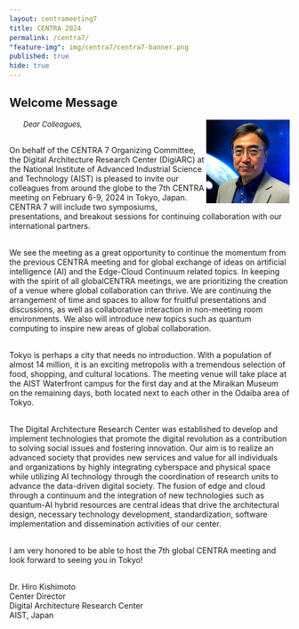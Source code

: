 ```yaml
---
layout: centrameeting7
title: CENTRA 2024
permalink: /centra7/
"feature-img": img/centra7/centra7-banner.png
published: true
hide: true
---
```


## Welcome Message
<p>
<img src="/img/centra7/kishimoto.jpg" style="width:150px;" align="right"/>
</p>
<p style="font-style:italic; font-size:small; margin-left: 25px">
Dear Colleagues,<br /><br />

On behalf of the CENTRA 7 Organizing Committee, the Digital Architecture Research Center (DigiARC) at the National Institute of Advanced Industrial Science and Technology (AIST) is pleased to invite our colleagues from around the globe to the 7th CENTRA meeting on February 6-9, 2024 in Tokyo, Japan. CENTRA 7 will include two symposiums, presentations, and breakout sessions for continuing collaboration with our international partners.<br /><br />

We see the meeting as a great opportunity to continue the momentum from the previous CENTRA meeting and for global exchange of ideas on artificial intelligence (AI) and the Edge-Cloud Continuum related topics. In keeping with the spirit of all globalCENTRA meetings, we are prioritizing the creation of a venue where global collaboration can thrive. We are continuing the arrangement of time and spaces to allow for fruitful presentations and discussions, as well as collaborative interaction in non-meeting room environments. We also will introduce new topics such as quantum computing to inspire new areas of global collaboration.<br /><br />

Tokyo is perhaps a city that needs no introduction. With a population of almost 14 million, it is an exciting metropolis with a tremendous selection of food, shopping, and cultural locations. The meeting venue will take place at the AIST Waterfront campus for the first day and at the Miraikan Museum on the remaining days, both located next to each other in the Odaiba area of Tokyo.<br /><br />

The Digital Architecture Research Center was established to develop and implement technologies that promote the digital revolution as a contribution to solving social issues and fostering innovation. Our aim is to realize an advanced society that provides new services and value for all individuals and organizations by highly integrating cyberspace and physical space while utilizing AI technology through the coordination of research units to advance the data-driven digital society. The fusion of edge and cloud through a continuum and the integration of new technologies such as quantum-AI hybrid resources are central ideas that drive the architectural design, necessary technology development, standardization, software implementation and dissemination activities of our center.<br /><br />

I am very honored to be able to host the 7th global CENTRA meeting and look forward to seeing you in Tokyo!<br /><br />

Dr. Hiro Kishimoto<br />
Center Director<br />
Digital Architecture Research Center<br />
AIST, Japan<br />
</p>

<!--- COMMENTED OUT
<div style="margin-left: 15px;">

  <p>sample text</p>

</div>


<p>
<img src="/img/centra6/Plale.png" style="width:150px;" align="right"/>
</p>
<p style="font-style:italic; font-size:small">
Dear Colleagues,  <br /><br />

On behalf of the CENTRA 6 Organizing Committee, welcome to CENTRA 6: AI in the Edge-Cloud-HPC Continuum! <br /><br />
 
The Pervasive Technology Institute (PTI) at Indiana University (IU) is delighted to invite you, our colleagues from around the globe, to the 6th CENTRA meeting, to be held September 12-15, 2023, at the Indiana University Indianapolis campus (IUPUI). CENTRA 6 will include a 1-day workshop, <a href="https://www.globalcentra.org/centra6/workshop.html">Globally Situated Perspectives on AI in the Edge-Cloud-HPC Continuum</a>, for talks on early research. <br /><br />

We see the meeting as a timely opportunity for global exchange of ideas on artificial intelligence (AI) and the Edge-Cloud-HPC Continuum. As with all globalCENTRA meetings, creating a venue where global collaboration can thrive is a priority. We are thus arranging the time and spaces to allow for fruitful presentations and discussions, as well as collaborative interaction in non-meeting room settings. As AI isn’t just a technical problem, we will foster discussions that cross the social-technical threshold as well. <br /><br />

Indiana is affectionately known as the Hoosier State, those of us who have resided in the state long enough know well enough to identify ourselves as “hoosiers” (origination unknown). Indianapolis is the capital of Indiana, and the IU Indianapolis campus, where we’ll be meeting, sits on the winding White River. With its path system, the White River is an attraction for morning walks. The meeting venue on campus is a close walk to two showcase museums, The Eiteljorg Museum and the Indiana State Museum. <br /><br />

Indiana University has substantial research and innovation in international and national networking, informatics and computing, and big data. It is home to one of the fastest university-owned supercomputers in the world, a world class global network operations center (GNOC), the Jetstream2 community cloud for science research, and a new Luddy Artificial Intelligence Institute. <br /><br />

I am genuinely ecstatic to be able to host the 6th global CENTRA meeting, and the first fully in-person meeting since pre-COVID. We look forward to seeing you at CENTRA 6! <br /><br />

Professor Beth Plale,<br />
Executive Director, Pervasive Technology Institute<br />
Michael A and Laurie Burns McRobbie Bicentennial Professor of Computer Engineering, Luddy School of Informatics, Computing, and Engineering<br />
Director, Data to Insight Center<br />
Indiana University
</p>
---> 



